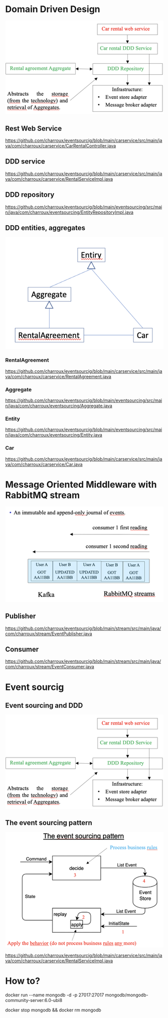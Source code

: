 # Domain Driven Design
<img src="images/ddd_archi.png">

## Rest Web Service
https://github.com/charroux/eventsourcig/blob/main/carservice/src/main/java/com/charroux/carservice/CarRentalController.java

## DDD service
https://github.com/charroux/eventsourcig/blob/main/carservice/src/main/java/com/charroux/carservice/RentalServiceImpl.java

## DDD repository
https://github.com/charroux/eventsourcig/blob/main/eventsourcing/src/main/java/com/charroux/eventsourcing/EntityRepositoryImpl.java

## DDD entities, aggregates
<img src="images/entity_aggregate.png">

### RentalAgreement
https://github.com/charroux/eventsourcig/blob/main/carservice/src/main/java/com/charroux/carservice/RentalAgreement.java
### Aggregate
https://github.com/charroux/eventsourcig/blob/main/eventsourcing/src/main/java/com/charroux/eventsourcing/Aggregate.java
### Entity
https://github.com/charroux/eventsourcig/blob/main/eventsourcing/src/main/java/com/charroux/eventsourcing/Entity.java
### Car
https://github.com/charroux/eventsourcig/blob/main/carservice/src/main/java/com/charroux/carservice/Car.java

# Message Oriented Middleware with RabbitMQ stream
<img src="images/rabbitmq_stream.png">

## Publisher
https://github.com/charroux/eventsourcig/blob/main/stream/src/main/java/com/charroux/stream/EventPublisher.java
## Consumer
https://github.com/charroux/eventsourcig/blob/main/stream/src/main/java/com/charroux/stream/EventConsumer.java

# Event sourcig
## Event sourcing and DDD
<img src="images/ddd_archi.png">

## The event sourcing pattern
<img src="images/eventsourcing_pattern.png">

https://github.com/charroux/eventsourcig/blob/main/carservice/src/main/java/com/charroux/carservice/RentalServiceImpl.java

# How to?

docker run --name mongodb -d -p 27017:27017 mongodb/mongodb-community-server:6.0-ubi8

docker stop mongodb && docker rm mongodb

